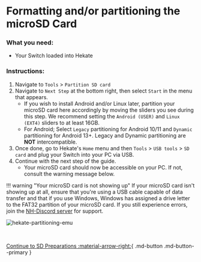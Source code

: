 # Formatting and/or partitioning the microSD Card

### **What you need:**

- Your Switch loaded into Hekate

### **Instructions:**

1. Navigate to `Tools` > `Partition SD card`
2. Navigate to `Next Step` at the bottom right, then select `Start` in the menu that appears.
    - If you wish to install Android and/or Linux later, partition your microSD card here accordingly by moving the sliders you see during this step. We recommend setting the `Android (USER)` and `Linux (EXT4)` sliders to at least 16GB.
    - For Android; Select `Legacy` partitioning for Android 10/11 and `Dynamic` partitioning for Android 13+. Legacy and Dynamic partitioning are **NOT** intercompatible.
3. Once done, go to Hekate's `Home` menu and then `Tools` > `USB tools` > `SD card` and plug your Switch into your PC via USB.
4. Continue with the next step of the guide.
    - Your microSD card should now be accessible on your PC. If not, consult the warning message below.

!!! warning "Your microSD card is not showing up"
    If your microSD card isn't showing up at all, ensure that you're using a USB cable capable of data transfer and that if you use Windows, Windows has assigned a drive letter to the FAT32 partition of your microSD card. If you still experience errors, join the <a href="https://discord.gg/C29hYvh" target="_blank">NH-Discord server</a> for support.

![hekate-partitioning-emu](img/hekate-partitioning-sys.png)

&nbsp;

[Continue to SD Preparations :material-arrow-right:](sd_preparation.md){ .md-button .md-button--primary }
